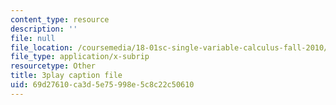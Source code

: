 ```yaml
---
content_type: resource
description: ''
file: null
file_location: /coursemedia/18-01sc-single-variable-calculus-fall-2010/69d27610ca3d5e75998e5c8c22c50610_hjZhPczMkL4.vtt
file_type: application/x-subrip
resourcetype: Other
title: 3play caption file
uid: 69d27610-ca3d-5e75-998e-5c8c22c50610
---
```

